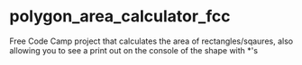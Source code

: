 # polygon_area_calculator_fcc
Free Code Camp project that calculates the area of rectangles/sqaures, also allowing you to see a print out on the console of the shape with *'s
